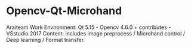 # Opencv-Qt-Microhand
Araiteam Work
Environment:
Qt 5.15 - Opencv 4.6.0 + contributes - VSstudio 2017
Content:
includes image preprocess / Microhand control / Deep learning / Format transfer.
